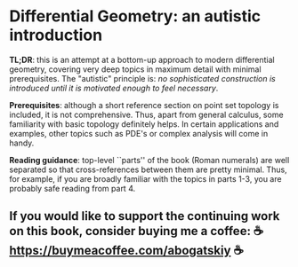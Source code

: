 # Differential Geometry: an autistic introduction

**TL;DR**: this is an attempt at a bottom-up approach to modern differential geometry, covering very deep topics in maximum detail with minimal prerequisites. The "autistic" principle is: *no sophisticated construction is introduced until it is motivated enough to feel necessary*.

**Prerequisites**: although a short reference section on point set topology is included, it is not comprehensive. Thus, apart from general calculus, some familiarity with basic topology definitely helps. In certain applications and examples, other topics such as PDE's or complex analysis will come in handy.

**Reading guidance**: top-level ``parts'' of the book (Roman numerals) are well separated so that cross-references between them are pretty minimal. Thus, for example, if you are broadly familiar with the topics in parts 1-3, you are probably safe reading from part 4.


##    If you would like to support the continuing work on this book, consider buying me a coffee:  ☕ https://buymeacoffee.com/abogatskiy ☕